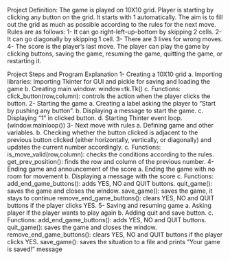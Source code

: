 Project Definition: The game is played on 10X10 grid. Player is starting by clicking any button on the grid. It starts with 1 automatically. The aim is to fill out the grid as much as possible according to the rules for the next move. Rules are as follows:
1-	It can go right-left-up-bottom by skipping 2 cells.
2-	It can go diagonally by skipping 1 cell.
3-	There are 3 lives for wrong moves.
4-	The score is the player’s last move.
The player can play the game by clicking buttons, saving the game, resuming the game, quitting the game, or restarting it.

Project Steps and Program Explanation
1-	Creating a 10X10 grid 
a.	Importing libraries: Importing Tkinter for GUI and pickle for saving and loading the game
b.	Creating main window: window=tk.Tk()
c.	Functions:
click_button(row,column): controls the action when the player clicks the button.
2-	Starting the game
a.	Creating a label asking the player to “Start by pushing any button”.
b.	Displaying a message to start the game.
c.	Displaying “1” in clicked button.
d.	Starting Thinter event loop. (window.mainloop())
3-	Next move with rules
a.	Defining game and other variables. 
b.	Checking whether the button clicked is adjacent to the previous button clicked (either horizontally, vertically, or diagonally) and updates the current number accordingly.
c.	Functions:
is_move_valid(row,column): checks the conditions according to the rules.
get_prev_position(): finds the row and column of the previous number.
4-	Ending game and announcement of the score
a.	Ending the game with no room for movement
b.	Displaying a message with the score
c.	Functions:
add_end_game_buttons(): adds YES, NO and QUIT buttons.
quit_game(): saves the game and closes the window.
save_game(): saves the game, it stays to continue
remove_end_game_buttons(): clears YES, NO and QUIT buttons if the player clicks YES.
5-	Saving and resuming game
a.	Asking player if the player wants to play again
b.	Adding quit and save button.
c.	Functions:
add_end_game_buttons(): adds YES, NO and QUIT buttons.
quit_game(): saves the game and closes the window.
remove_end_game_buttons(): clears YES, NO and QUIT buttons if the player clicks YES.
save_game(): saves the situation to a file and prints “Your game is saved!” message

